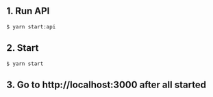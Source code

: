 ## 1. Run API

```bash
$ yarn start:api
```

## 2. Start

```bash
$ yarn start
```

## 3. Go to http://localhost:3000 after all started
